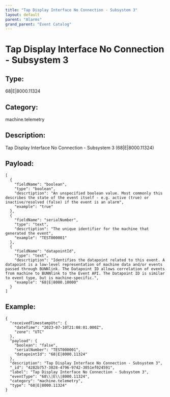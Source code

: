 ```yaml
---
title: "Tap Display Interface No Connection - Subsystem 3"
layout: default
parent: "Alarms"
grand_parent: "Event Catalog"
---
```


# Tap Display Interface No Connection - Subsystem 3

## Type:

68|E|8000.11324

## Category:

machine.telemetry

## Description: 

Tap Display Interface No Connection - Subsystem 3 (68\|E\|8000.11324)

## Payload:

```
[
  {
    "fieldName": "boolean",
    "type": "boolean",
    "descrtiption": "An unspecified boolean value. Most commonly this describes the state of the event itself - e.g. active (true) or inactive/resolved (false) if the event is an alarm",
    "example": "true"
  },
  {
    "fieldName": "serialNumber",
    "type": "text",
    "descrtiption": "The unique identifier for the machine that generated the event",
    "example": "TEST000001"
  },
  {
    "fieldName": "datapointId",
    "type": "text",
    "descrtiption": "Identifies the datapoint related to this event. A datapoint is a low-level representation of machine data and/or events passed through BUNNlink. The Datapoint ID allows correlation of events from machine to BUNNlink to the Event API. The Datapoint ID is similar to event type, but is machine-specific.",
    "example": "68|E|8000.10000"
  }
]
```

## Example:

```
{
  "receivedTimestampUtc": {
    "dateTime": "2023-07-10T21:08:01.000Z",
    "zone": "UTC"
  },
  "payload": {
    "boolean": "false",
    "serialNumber": "TEST000001",
    "datapointId": "68|E|8000.11324"
  },
  "description": "Tap Display Interface No Connection - Subsystem 3",
  "_id": "4282b757-3028-4796-9742-3051ef024591",
  "label": "Tap Display Interface No Connection - Subsystem 3",
  "eventType": "68\\|E\\|8000.11324",
  "category": "machine.telemetry",
  "type": "68|E|8000.11324"
}
```
